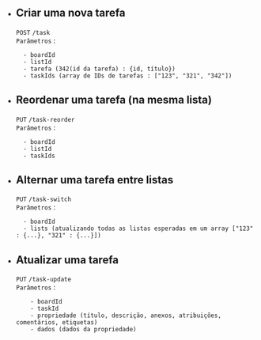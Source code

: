 - ## Criar uma nova tarefa

  `POST`
  `/task` <br />
  `Parâmetros` :

  ```
  	- boardId
  	- listId
  	- tarefa (342(id da tarefa) : {id, título})
  	- taskIds (array de IDs de tarefas : ["123", "321", "342"])
  ```

- ## Reordenar uma tarefa (na mesma lista)

  `PUT`
  `/task-reorder` <br />
  `Parâmetros` :

  ```
  	- boardId
  	- listId
  	- taskIds
  ```

- ## Alternar uma tarefa entre listas

  `PUT`
  `/task-switch` <br />
  `Parâmetros` :

  ```
  	- boardId
  	- lists (atualizando todas as listas esperadas em um array ["123" : {...}, "321" : {...}])
  ```

- ## Atualizar uma tarefa

  `PUT`
  `/task-update` <br />
  `Parâmetros` :

  ```
      - boardId
      - taskId
	  - propriedade (título, descrição, anexos, atribuições, comentários, etiquetas)
	  - dados (dados da propriedade)
  ```
